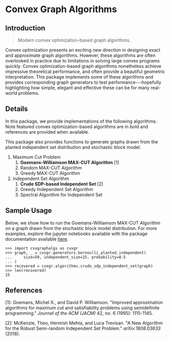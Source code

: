 # Convex Graph Algorithms

## Introduction

> Modern convex optimization-based graph algorithms.

Convex optimization presents an exciting new direction in designing exact and
approximate graph algorithms. However, these algorithms are often overlooked in
practice due to limitations in solving large convex programs quickly.
Convex optimization-based graph algorithms nonetheless achieve impressive 
theoretical performance, and often provide a beautiful geometric interpretation.
This package implements some of these algorithms and provides corresponding 
graph generators to test performance---hopefully highlighting how simple, 
elegant and effective these can be for many real-world problems.

## Details

In this package, we provide implementations of the following algorithms. Note
featured convex optimization-based algorithms are in bold and references are
provided when available.

This package also provides functions to generate graphs drawn from the planted
independent set distribution and stochastic block model.

1. Maximum Cut Problem
    1. **Goemans-Williamson MAX-CUT Algorithm** [1]
    2. Random MAX-CUT Algorithm
    3. Greedy MAX-CUT Algorithm
2. Independent Set Algorithm
    1. **Crude SDP-based Independent Set** [2]
    2. Greedy Independent Set Algorithm
    3. Spectral Algorithm for Independent Set

## Sample Usage

Below, we show how to run the Goemans-Williamson MAX-CUT Algorithm on a graph
drawn from the stochastic block model distribution. For more examples, explore 
the jupyter notebooks available with the package documentation available
[here](https://github.com/hermish/cvx-graph-algorithms/).

```
>>> import cvxgraphalgs as cvxgr
>>> graph, _ = cvxgr.generators.bernoulli_planted_independent(
...     size=50, independent_size=15, probability=0.5
... )
>>> recovered = cvxgr.algorithms.crude_sdp_independent_set(graph)
>>> len(recovered)
15
```

## References
[1]: Goemans, Michel X., and David P. Williamson. "Improved approximation 
algorithms for maximum cut and satisfiability problems using semidefinite 
programming." *Journal of the ACM (JACM)* 42, no. 6 (1995): 1115-1145.

[2]: McKenzie, Theo, Hermish Mehta, and Luca Trevisan. "A New Algorithm for the
Robust Semi-random Independent Set Problem." *arXiv:1808.03633* (2018).
